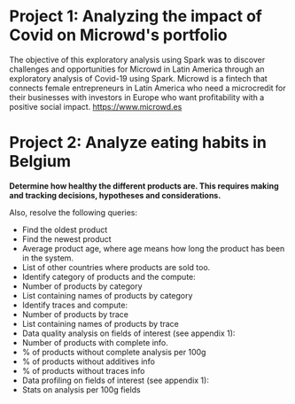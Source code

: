 # Project 1: Analyzing the impact of Covid on Microwd's portfolio
The objective of this exploratory analysis using Spark was to discover challenges and opportunities for Microwd in Latin America through an exploratory analysis of Covid-19 using Spark.
Microwd is a fintech that connects female entrepreneurs in Latin America who need a microcredit for their businesses with investors in Europe who want profitability with a positive social impact. https://www.microwd.es 

# Project 2: Analyze eating habits in Belgium
**Determine how healthy the different products are. This requires making and tracking decisions, hypotheses and considerations.**

Also, resolve the following queries:
* Find the oldest product
* Find the newest product
* Average product age, where age means how long the product has been in the system.
* List of other countries where products are sold too.
* Identify category of products and the compute:
* Number of products by category
* List containing names of products by category 
* Identify traces and compute:
* Number of products by trace
* List containing names of products by trace
* Data quality analysis on fields of interest (see appendix 1):
* Number of products with complete info.
* % of products without complete analysis per 100g
* % of products without additives info
* % of products without traces info
* Data profiling on fields of interest (see appendix 1):
* Stats on analysis per 100g fields


